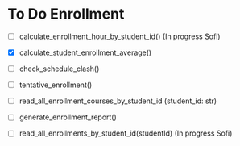 # To Do Enrollment 

- [ ] calculate_enrollment_hour_by_student_id() (In progress Sofi)
- [x] calculate_student_enrollment_average() 
- [ ] check_schedule_clash()
- [ ] tentative_enrollment()
- [ ] read_all_enrollment_courses_by_student_id (student_id: str)
- [ ] generate_enrollment_report()
- [ ] read_all_enrollments_by_student_id(studentId) (In progress Sofi)

